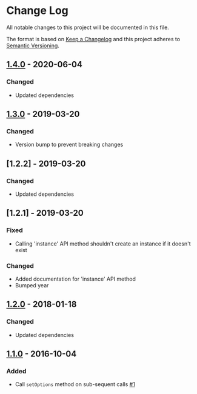 # Change Log
All notable changes to this project will be documented in this file.

The format is based on [Keep a Changelog](http://keepachangelog.com/)
and this project adheres to [Semantic Versioning](http://semver.org/).

## [1.4.0] - 2020-06-04
### Changed
- Updated dependencies

## [1.3.0] - 2019-03-20
### Changed
- Version bump to prevent breaking changes

## [1.2.2] - 2019-03-20
### Changed
- Updated dependencies

## [1.2.1] - 2019-03-20
### Fixed
- Calling 'instance' API method shouldn't create an instance if it doesn't exist
### Changed
- Added documentation for 'instance' API method
- Bumped year

## [1.2.0] - 2018-01-18
### Changed
- Updated dependencies

## [1.1.0] - 2016-10-04
### Added
- Call ```setOptions``` method on sub-sequent calls [\#1](https://github.com/kasparsz/jquery-plugin-generator/issues/1)

[1.4.0]: https://github.com/kasparsz/jquery-plugin-generator/compare/v1.3.0...v1.4.0
[1.3.0]: https://github.com/kasparsz/jquery-plugin-generator/compare/v1.2.0...v1.3.0
[1.2.0]: https://github.com/kasparsz/jquery-plugin-generator/compare/v1.1.0...v1.2.0
[1.1.0]: https://github.com/kasparsz/jquery-plugin-generator/compare/v1.0.0...v1.1.0
